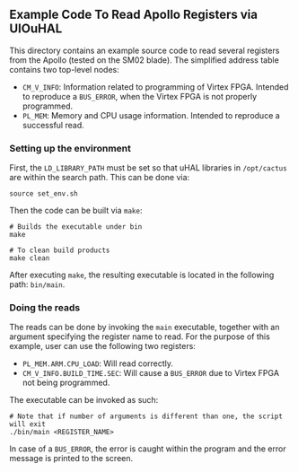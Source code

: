 ## Example Code To Read Apollo Registers via UIOuHAL

This directory contains an example source code to read several registers from the Apollo (tested on the SM02 blade). The simplified address table contains two top-level nodes:

- `CM_V_INFO`: Information related to programming of Virtex FPGA. Intended to reproduce a `BUS_ERROR`, when the Virtex FPGA is not properly programmed.
- `PL_MEM`: Memory and CPU usage information. Intended to reproduce a successful read.

### Setting up the environment 

First, the `LD_LIBRARY_PATH` must be set so that uHAL libraries in `/opt/cactus` are within the search path. This can be done via:

```
source set_env.sh
```

Then the code can be built via `make`:

```
# Builds the executable under bin
make

# To clean build products
make clean
```

After executing `make`, the resulting executable is located in the following path: `bin/main`.

### Doing the reads

The reads can be done by invoking the `main` executable, together with an argument specifying the register name to read. For the purpose of this example, user can use the following two registers:

- `PL_MEM.ARM.CPU_LOAD`: Will read correctly.
- `CM_V_INFO.BUILD_TIME.SEC`: Will cause a `BUS_ERROR` due to Virtex FPGA not being programmed.

The executable can be invoked as such:

```
# Note that if number of arguments is different than one, the script will exit
./bin/main <REGISTER_NAME>
```

In case of a `BUS_ERROR`, the error is caught within the program and the error message is printed to the screen.

